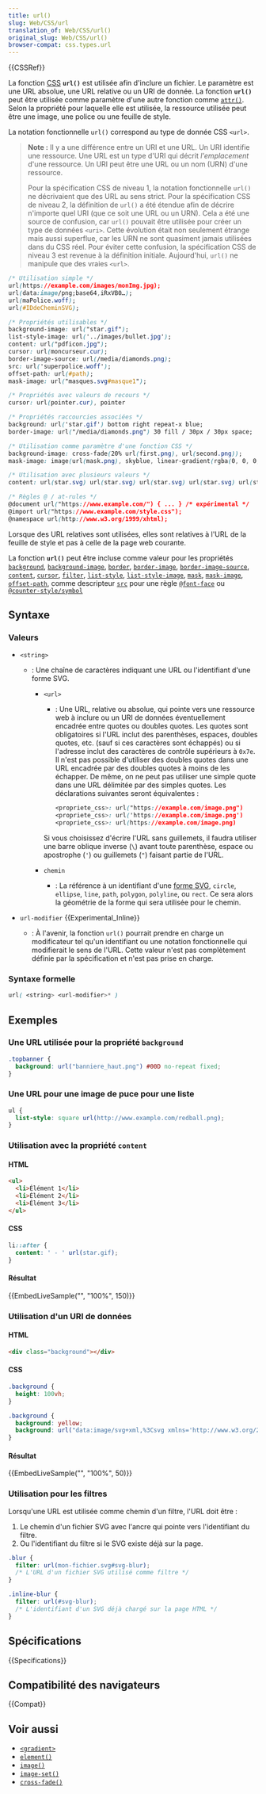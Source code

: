 ```yaml
---
title: url()
slug: Web/CSS/url
translation_of: Web/CSS/url()
original_slug: Web/CSS/url()
browser-compat: css.types.url
---
```

{{CSSRef}}

La fonction [CSS](/fr/docs/Web/CSS) **`url()`** est utilisée afin d'inclure un fichier. Le paramètre est une URL absolue, une URL relative ou un URI de donnée. La fonction **`url()`** peut être utilisée comme paramètre d'une autre fonction comme [`attr()`](/fr/docs/Web/CSS/attr()). Selon la propriété pour laquelle elle est utilisée, la ressource utilisée peut être une image, une police ou une feuille de style.

La notation fonctionnelle `url()` correspond au type de donnée CSS `<url>`.

> **Note :** Il y a une différence entre un URI et une URL. Un URI identifie une ressource. Une URL est un type d'URI qui décrit _l'emplacement_ d'une ressource. Un URI peut être une URL ou un nom (URN) d'une ressource.
>
> Pour la spécification CSS de niveau 1, la notation fonctionnelle `url()` ne décrivaient que des URL au sens strict. Pour la spécification CSS de niveau 2, la définition de `url()` a été étendue afin de décrire n'importe quel URI (que ce soit une URL ou un URN). Cela a été une source de confusion, car `url()` pouvait être utilisée pour créer un type de données `<uri>`. Cette évolution était non seulement étrange mais aussi superflue, car les URN ne sont quasiment jamais utilisées dans du CSS réel. Pour éviter cette confusion, la spécification CSS de niveau 3 est revenue à la définition initiale. Aujourd'hui, `url()` ne manipule que des vraies `<url>`.

```css
/* Utilisation simple */
url(https://example.com/images/monImg.jpg);
url(data:image/png;base64,iRxVB0…);
url(maPolice.woff);
url(#IDdeCheminSVG);

/* Propriétés utilisables */
background-image: url("star.gif");
list-style-image: url('../images/bullet.jpg');
content: url("pdficon.jpg");
cursor: url(moncurseur.cur);
border-image-source: url(/media/diamonds.png);
src: url('superpolice.woff');
offset-path: url(#path);
mask-image: url("masques.svg#masque1");

/* Propriétés avec valeurs de recours */
cursor: url(pointer.cur), pointer

/* Propriétés raccourcies associées */
background: url('star.gif') bottom right repeat-x blue;
border-image: url("/media/diamonds.png") 30 fill / 30px / 30px space;

/* Utilisation comme paramètre d'une fonction CSS */
background-image: cross-fade(20% url(first.png), url(second.png));
mask-image: image(url(mask.png), skyblue, linear-gradient(rgba(0, 0, 0, 1.0), transparent));

/* Utilisation avec plusieurs valeurs */
content: url(star.svg) url(star.svg) url(star.svg) url(star.svg) url(star.svg);

/* Règles @ / at-rules */
@document url("https://www.example.com/") { ... } /* expérimental */
@import url("https://www.example.com/style.css");
@namespace url(http://www.w3.org/1999/xhtml);
```

Lorsque des URL relatives sont utilisées, elles sont relatives à l'URL de la feuille de style et pas à celle de la page web courante.

La fonction **`url()`** peut être incluse comme valeur pour les propriétés [`background`](/fr/docs/Web/CSS/background), [`background-image`](/fr/docs/Web/CSS/background-image), [`border`](/fr/docs/Web/CSS/border), [`border-image`](/fr/docs/Web/CSS/border-image), [`border-image-source`](/fr/docs/Web/CSS/border-image-source), [`content`](/fr/docs/Web/CSS/content), [`cursor`](/fr/docs/Web/CSS/cursor), [`filter`](/fr/docs/Web/CSS/filter), [`list-style`](/fr/docs/Web/CSS/list-style), [`list-style-image`](/fr/docs/Web/CSS/list-style-image), [`mask`](/fr/docs/Web/CSS/mask), [`mask-image`](/fr/docs/Web/CSS/mask-image), [`offset-path`](/fr/docs/Web/CSS/offset-path), comme descripteur [`src`](/fr/docs/Web/CSS/@font-face/src) pour une règle [`@font-face`](/fr/docs/Web/CSS/@font-face) ou [`@counter-style/symbol`](/fr/docs/Web/CSS/@counter-style/symbols)

## Syntaxe

### Valeurs

- `<string>`

  - : Une chaîne de caractères indiquant une URL ou l'identifiant d'une forme SVG.

    - `<url>`

      - : Une URL, relative ou absolue, qui pointe vers une ressource web à inclure ou un URI de données éventuellement encadrée entre quotes ou doubles quotes. Les quotes sont obligatoires si l'URL inclut des parenthèses, espaces, doubles quotes, etc. (sauf si ces caractères sont échappés) ou si l'adresse inclut des caractères de contrôle supérieurs à `0x7e`. Il n'est pas possible d'utiliser des doubles quotes dans une URL encadrée par des doubles quotes à moins de les échapper. De même, on ne peut pas utiliser une simple quote dans une URL délimitée par des simples quotes. Les déclarations suivantes seront équivalentes&nbsp;:

        ```css
        <propriete_css>: url("https://example.com/image.png")
        <propriete_css>: url('https://example.com/image.png')
        <propriete_css>: url(https://example.com/image.png)
        ```

      Si vous choisissez d'écrire l'URL sans guillemets, il faudra utiliser une barre oblique inverse (`\`) avant toute parenthèse, espace ou apostrophe (`'`) ou guillemets (`"`) faisant partie de l'URL.

    - `chemin`
      - : La référence à un identifiant d'une [forme SVG](/fr/docs/Web/SVG/Tutorial/Basic_Shapes), `circle`, `ellipse`, `line`, `path`, `polygon`, `polyline`, ou `rect`. Ce sera alors la géométrie de la forme qui sera utilisée pour le chemin.

- `url-modifier` {{Experimental_Inline}}
  - : À l'avenir, la fonction `url()` pourrait prendre en charge un modificateur tel qu'un identifiant ou une notation fonctionnelle qui modifierait le sens de l'URL. Cette valeur n'est pas complètement définie par la spécification et n'est pas prise en charge.

### Syntaxe formelle

```css
url( <string> <url-modifier>* )
```

## Exemples

### Une URL utilisée pour la propriété `background`

```css
.topbanner {
  background: url("banniere_haut.png") #00D no-repeat fixed;
}
```

### Une URL pour une image de puce pour une liste

```css
ul {
  list-style: square url(http://www.example.com/redball.png);
}
```

### Utilisation avec la propriété `content`

#### HTML

```html
<ul>
  <li>Élément 1</li>
  <li>Élément 2</li>
  <li>Élément 3</li>
</ul>
```

#### CSS

```css
li::after {
  content: ' - ' url(star.gif);
}
```

#### Résultat

{{EmbedLiveSample("", "100%", 150)}}

### Utilisation d'un URI de données

#### HTML

```html
<div class="background"></div>
```

#### CSS

```css hidden
.background {
  height: 100vh;
}
```

```css
.background {
  background: yellow;
  background: url("data:image/svg+xml,%3Csvg xmlns='http://www.w3.org/2000/svg' width='90' height='45'%3E%3Cpath d='M10 10h60' stroke='%2300F' stroke-width='5'/%3E%3Cpath d='M10 20h60' stroke='%230F0' stroke-width='5'/%3E%3Cpath d='M10 30h60' stroke='red' stroke-width='5'/%3E%3C/svg%3E");
}
```

#### Résultat

{{EmbedLiveSample("", "100%", 50)}}

### Utilisation pour les filtres

Lorsqu'une URL est utilisée comme chemin d'un filtre, l'URL doit être&nbsp;:

1. Le chemin d'un fichier SVG avec l'ancre qui pointe vers l'identifiant du filtre.
2. Ou l'identifiant du filtre si le SVG existe déjà sur la page.

```css
.blur {
  filter: url(mon-fichier.svg#svg-blur);
  /* L'URL d'un fichier SVG utilisé comme filtre */
}

.inline-blur {
  filter: url(#svg-blur);
  /* L'identifiant d'un SVG déjà chargé sur la page HTML */
}
```

## Spécifications

{{Specifications}}

## Compatibilité des navigateurs

{{Compat}}

## Voir aussi

- [`<gradient>`](/fr/docs/Web/CSS/gradient)
- [`element()`](/fr/docs/Web/CSS/element())
- [`image()`](/fr/docs/Web/CSS/image/image())
- [`image-set()`](/fr/docs/Web/CSS/image/image-set())
- [`cross-fade()`](/fr/docs/Web/CSS/cross-fade())
